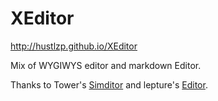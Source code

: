 # XEditor

http://hustlzp.github.io/XEditor

Mix of WYGIWYS editor and markdown Editor.

Thanks to Tower's [Simditor](https://github.com/mycolorway/simditor) and lepture's [Editor](https://github.com/lepture/editor).